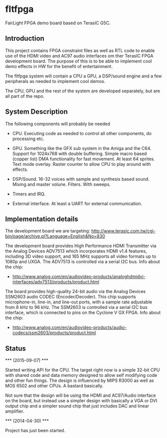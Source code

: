 fltfpga
=======

FairLight FPGA demo board based on TerasIC G5C.

## Introduction ##
This project contains FPGA constraint files as well as RTL code to
enable use of the HDMI video and AC97 audio interfaces om ther TerasIC
FPGA development board. The purpose of this is to be able to implement
cool demo effects in HW for the benefit of entertainment.

The fltfpga system will contain a CPU a GPU, a DSP/sound engine and a
few peripherals as needed to implement cool demos.

The CPU, GPU and the rest of the system are developed separately, but
are all part of the repo.


## System Description ##

The following components will probably be needed
- CPU. Executing code as needed to control all other components, do
  processing etc.

- GPU. Something like the GFX sub system in the Amiga and the
  C64. Support for 1024x768 with double buffering. Simple macro based
  (copper list) DMA functionality for fast movement. At least 64
  sprites. Text mode overlay. Raster counter to allow CPU to play around
  with effects.

- DSP/Sound. 16-32 voices with sample and synthesis based sound. Mixing
  and master volune. Filters. With sweeps.

- Timers and IRQ.

- External interface. At least a UART for external communication.


## Implementation details ##
The development board we are targeting:
http://www.terasic.com.tw/cgi-bin/page/archive.pl?Language=English&No=830

The development board provides High Performance HDMI Transmitter via the
Analog Devices ADV7513 which incorporates HDMI v1.4 features, including
3D video support, and 165 MHz supports all video formats up to 1080p and
UXGA. The ADV7513 is controlled via a serial I2C bus. Info about the
chip:

- http://www.analog.com/en/audiovideo-products/analoghdmidvi-interfaces/adv7513/products/product.html


The board provides high-quality 24-bit audio via the Analog Devices
SSM2603 audio CODEC (Encoder/Decoder). This chip supports microphone-in,
line-in, and line-out ports, with a sample rate adjustable from 8 kHz to
96 kHz. The SSM2603 is controlled via a serial I2C bus interface, which
is connected to pins on the Cyclone V GX FPGA. Info about the chip:

- http://www.analog.com/en/audiovideo-products/audio-codecs/ssm2603/products/product.html



## Status ##
*** (2015-09-07) ***

Started writing API for the CPU. The target right now is a simple 32-bit
CPU with shared code and data memory designed to allow self modifying
code and other fun things. The design is influenced by MIPS R3000 as
well as MOS 6502 and other CPUs. A bastard basically.

Not sure that the design will be using the HDMI and AC97/Audio interface
on the board, but instead use a simpler design with basically a VGA or
DVI output chip and a simpler sound chip that just includes DAC and
linear amplifier.


*** (2014-04-30) ***

Project has just been started.
